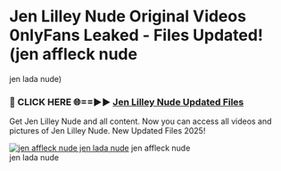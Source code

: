 # Jen Lilley Nude Original Videos 0nlyFans Leaked - Files Updated! (jen affleck nude<br>
jen lada nude)

<h3>🔴 CLICK HERE 🌐==►► <a href="https://tinyurl.com/2p9ay9w9" rel="nofollow">Jen Lilley Nude Updated Files</a></h3>

Get Jen Lilley Nude and all content. Now you can access all videos and pictures of Jen Lilley Nude. New Updated Files 2025!

[![jen affleck nude<br>
jen lada nude](https://i.imgur.com/KQgVmj3.gif)](https://tinyurl.com/2p9ay9w9)
jen affleck nude<br>
jen lada nude